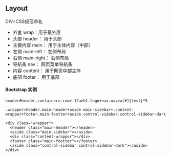 ## Layout

DIV+CSS规范命名
* 外套 wrap：用于最外层
* 头部 header： 用于头部
* 主要内容 main： 用于主体内容（中部）
* 左侧 main-left： 左侧布局
* 右侧 main-right： 右侧布局
* 导航条 nav： 网页菜单导航条
* 内容 content： 用于网页中部主体
* 底部 footer： 用于底部


#### Bootstrap 实例

```
header#header.container>.row>.12u>h1.logo+nav.nav>a[#]{test}*5

.wrapper>header.main-header+aside.main-sidebar+.content-wrapper+footer.main-footter+aside.control-sidebar.control-sidebar-dark

<div class="wrapper">
  <header class="main-header"></header>
  <aside class="main-sidebar"></aside>
  <div class="content-wrapper"></div>
  <footer class="main-footter"></footer>
  <aside class="control-sidebar control-sidebar-dark"></aside>
</div>
```
